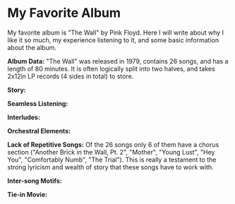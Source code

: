 # My Favorite Album

My favorite album is "The Wall" by Pink Floyd. Here I will write about why I like it so much, my experience listening to it, and some basic information about the album.



**Album Data:** "The Wall" was released in 1979, contains 26 songs, and has a length of 80 minutes. It is often logically split into two halves, and takes 2x12in LP records (4 sides in total) to store.


**Story:**
 
**Seamless Listening:**

**Interludes:**

**Orchestral Elements:**

**Lack of Repetitive Songs:** Of the 26 songs only 6 of them have a chorus section ("Another Brick in the Wall, Pt. 2", "Mother", "Young Lust", "Hey You", "Comfortably Numb", "The Trial"). This is really a testament to the strong lyricism and wealth of story that these songs have to work with. 

**Inter-song Motifs:**

**Tie-in Movie:** 

